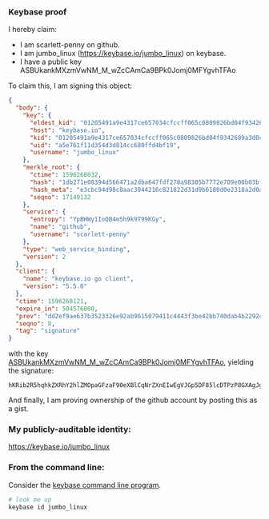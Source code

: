 ### Keybase proof

I hereby claim:

  * I am scarlett-penny on github.
  * I am jumbo_linux (https://keybase.io/jumbo_linux) on keybase.
  * I have a public key ASBUkankMXzmVwNM_M_wZcCAmCa9BPk0Jomj0MFYgvhTFAo

To claim this, I am signing this object:

```json
{
  "body": {
    "key": {
      "eldest_kid": "01205491a9e4317ce657034cfccff065c0809826bd04f9342689a3d0c15882f853140a",
      "host": "keybase.io",
      "kid": "01205491a9e4317ce657034cfccff065c0809826bd04f9342689a3d0c15882f853140a",
      "uid": "a5e761f11d354d3d814cc680ffd4bf19",
      "username": "jumbo_linux"
    },
    "merkle_root": {
      "ctime": 1596268032,
      "hash": "1db271e08394d566471a2dba647fdf278a98305b7772e709e08b03bf250377366348b55642c8c3123d6591e14bb6e5eba770404a9bd0b4978a7be951b9987f42",
      "hash_meta": "e3cbc94d98c8aac3044216c821822d31d9b6180d0e2318a2d0af9a7d56ca2aad",
      "seqno": 17149132
    },
    "service": {
      "entropy": "YpBHWy1IoQB4m5h9k9T99KGy",
      "name": "github",
      "username": "scarlett-penny"
    },
    "type": "web_service_binding",
    "version": 2
  },
  "client": {
    "name": "keybase.io go client",
    "version": "5.5.0"
  },
  "ctime": 1596268121,
  "expire_in": 504576000,
  "prev": "dd2ef9ae637b3523326e92ab9615079411c4443f3be42bb740dab4b229242c30",
  "seqno": 8,
  "tag": "signature"
}
```

with the key [ASBUkankMXzmVwNM_M_wZcCAmCa9BPk0Jomj0MFYgvhTFAo](https://keybase.io/jumbo_linux), yielding the signature:

```
hKRib2R5hqhkZXRhY2hlZMOpaGFzaF90eXBlCqNrZXnEIwEgVJGp5DF85lcDTPzP8GXAgJgmvQT5NCaJo9DBWIL4UxQKp3BheWxvYWTESpcCCMQg3S75rmN7NSMybpKrlhUHlBHERD875Cu3QNq0sikkLDDEIKl03ynl61rO1IdKDPoOv9p4WAxH1zCWhWhAJpIQwiVvAgHCo3NpZ8RAQLAkxJNttt/m8VsopJGU2hedDKb4v9CqgalmLV8YEfbv4boGOHLyueQTIVs6ytT60gL2eHlktufbzJGjvpNcC6hzaWdfdHlwZSCkaGFzaIKkdHlwZQildmFsdWXEINdwP+1Vvo5h0ch5PFGK98IAUbpCxgXOedMjCdUJRuioo3RhZ80CAqd2ZXJzaW9uAQ==

```

And finally, I am proving ownership of the github account by posting this as a gist.

### My publicly-auditable identity:

https://keybase.io/jumbo_linux

### From the command line:

Consider the [keybase command line program](https://keybase.io/download).

```bash
# look me up
keybase id jumbo_linux
```
